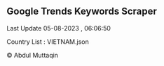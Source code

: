 

## Google Trends Keywords Scraper 
 
Last Update 05-08-2023 , 06:06:50

Country List :
VIETNAM.json



© Abdul Muttaqin 

